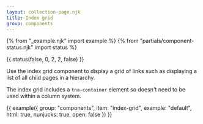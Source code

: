```yaml
---
layout: collection-page.njk
title: Index grid
group: components
---
```


{% from "_example.njk" import example %}
{% from "partials/component-status.njk" import status %}

{{ status(false, 0, 2, 2, false) }}

Use the index grid component to display a grid of links such as displaying a list of all child pages in a hierarchy.

The index grid includes a `tna-container` element so doesn't need to be used within a column system.

{{ example({ group: "components", item: "index-grid", example: "default", html: true, nunjucks: true, open: false }) }}
